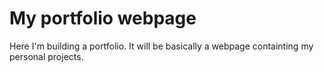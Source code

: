 # My portfolio webpage

Here I'm building a portfolio. It will be basically a webpage containting my personal projects.
